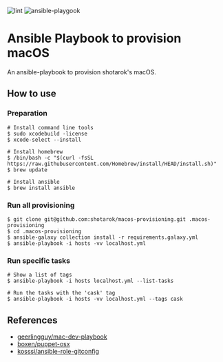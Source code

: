 ![lint](https://github.com/shotarok/macos-provisioning/actions/workflows/lint.yml/badge.svg)
![ansible-playgook](https://github.com/shotarok/macos-provisioning/actions/workflows/ansible-playbook.yml/badge.svg)

# Ansible Playbook to provision macOS

An ansible-playbook to provision shotarok's macOS.

## How to use

### Preparation

```console
# Install command line tools
$ sudo xcodebuild -license
$ xcode-select --install

# Install homebrew
$ /bin/bash -c "$(curl -fsSL https://raw.githubusercontent.com/Homebrew/install/HEAD/install.sh)"
$ brew update

# Install ansible
$ brew install ansible
```

### Run all provisioning

```console
$ git clone git@github.com:shotarok/macos-provisioning.git .macos-provisioning
$ cd .macos-provisioning
$ ansible-galaxy collection install -r requirements.galaxy.yml
$ ansible-playbook -i hosts -vv localhost.yml
```

### Run specific tasks
```console
# Show a list of tags
$ ansible-playbook -i hosts localhost.yml --list-tasks

# Run the tasks with the 'cask' tag
$ ansible-playbook -i hosts -vv localhost.yml --tags cask
```

## References

- [geerlingguy/mac-dev-playbook](https://github.com/geerlingguy/mac-dev-playbook)
- [boxen/puppet-osx](https://github.com/boxen/puppet-osx)
- [kosssi/ansible-role-gitconfig](https://github.com/kosssi/ansible-role-gitconfig)
